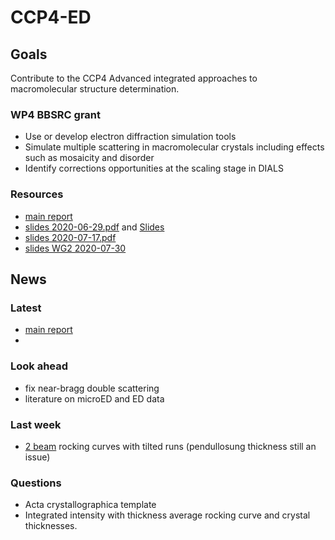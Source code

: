 # CCP4-ED


## Goals
Contribute to the CCP4 Advanced integrated approaches to macromolecular structure determination.
### WP4 BBSRC grant
- Use or develop electron diffraction simulation tools
- Simulate multiple scattering in macromolecular crystals including effects such as mosaicity and disorder
- Identify corrections opportunities at the scaling stage in DIALS
### Resources
- [main report](/documents/abstract.pdf)
- [slides 2020-06-29.pdf](/documents/2020-01-29_WP2.pdf) and [Slides](/planning/2020-01-29_WP2.odp)
- [slides 2020-07-17.pdf](/documents/2020-07_RALFT.pdf)
- [slides WG2 2020-07-30](/documents/2020-07_WG2.pdf)

## News
### Latest
- [main report](/documents/abstract.pdf)
-

### Look ahead
- fix near-bragg double scattering 
- literature on microED and ED data

### Last week
- [2 beam](/projects/multislice/multi2D/#2-beam-dynamical-diffraction) rocking curves with tilted runs (pendullosung thickness still an issue)  

### Questions
- Acta crystallographica template
- Integrated intensity with thickness average rocking curve and crystal thicknesses.
<!-- - libraries for bloch wave or FD simulator
- compare nearBragg with multislice : where does nanobragg fit in ?  
- reasonable accuracy in the corrections
- lyzozyme protein
- smv format : convert data to smv with nearBragg  
contains intensities, viewer does linear scale mapping  
- continuous rotation integration over steps# -->
